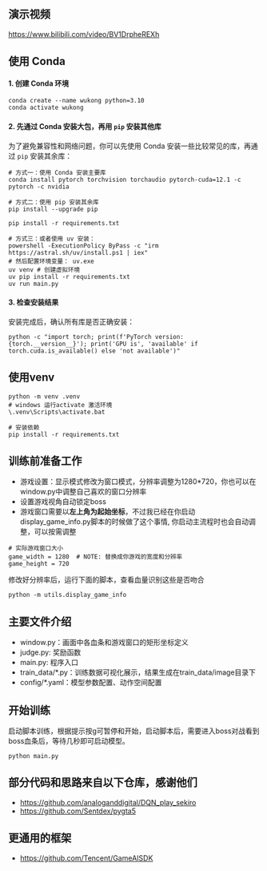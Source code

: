 ## 演示视频
https://www.bilibili.com/video/BV1DrpheREXh




## 使用 Conda

#### 1. 创建 Conda 环境
```shell
conda create --name wukong python=3.10
conda activate wukong
```

#### 2. 先通过 Conda 安装大包，再用 `pip` 安装其他库
为了避免兼容性和网络问题，你可以先使用 Conda 安装一些比较常见的库，再通过 `pip` 安装其余库：

```shell
# 方式一：使用 Conda 安装主要库
conda install pytorch torchvision torchaudio pytorch-cuda=12.1 -c pytorch -c nvidia

# 方式二：使用 pip 安装其余库
pip install --upgrade pip

pip install -r requirements.txt

# 方式三：或者使用 uv 安装： 
powershell -ExecutionPolicy ByPass -c "irm https://astral.sh/uv/install.ps1 | iex"
# 然后配置环境变量： uv.exe
uv venv # 创建虚拟环境
uv pip install -r requirements.txt
uv run main.py
```

#### 3. 检查安装结果
安装完成后，确认所有库是否正确安装：

```shell
python -c "import torch; print(f'PyTorch version: {torch.__version__}'); print('GPU is', 'available' if torch.cuda.is_available() else 'not available')"

```

## 使用venv
```
python -m venv .venv
# windows 运行activate 激活环境
\.venv\Scripts\activate.bat

# 安装依赖
pip install -r requirements.txt
```

## 训练前准备工作
- 游戏设置：显示模式修改为窗口模式，分辨率调整为1280*720，你也可以在window.py中调整自己喜欢的窗口分辨率
- 设置游戏视角自动锁定boss
- 游戏窗口需要以**左上角为起始坐标**，不过我已经在你启动display_game_info.py脚本的时候做了这个事情, 你启动主流程时也会自动调整，可以按需调整
```
# 实际游戏窗口大小
game_width = 1280  # NOTE: 替换成你游戏的宽度和分辨率
game_height = 720
```
修改好分辨率后，运行下面的脚本，查看血量识别这些是否吻合
```
python -m utils.display_game_info
```

## 主要文件介绍
- window.py：画面中各血条和游戏窗口的矩形坐标定义
- judge.py: 奖励函数
- main.py: 程序入口
- train_data/*.py：训练数据可视化展示，结果生成在train_data/image目录下
- config/*.yaml：模型参数配置、动作空间配置

## 开始训练
启动脚本训练，根据提示按g可暂停和开始，启动脚本后，需要进入boss对战看到boss血条后，等待几秒即可启动模型。
```
python main.py 
```


## 部分代码和思路来自以下仓库，感谢他们
- https://github.com/analoganddigital/DQN_play_sekiro
- https://github.com/Sentdex/pygta5

## 更通用的框架
- https://github.com/Tencent/GameAISDK